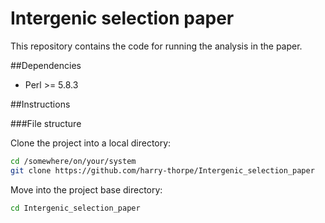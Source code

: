 # Intergenic selection paper

This repository contains the code for running the analysis in the paper.

##Dependencies

* Perl >= 5.8.3

##Instructions

###File structure

Clone the project into a local directory:

```bash
cd /somewhere/on/your/system
git clone https://github.com/harry-thorpe/Intergenic_selection_paper
```

Move into the project base directory:

```bash
cd Intergenic_selection_paper
```

